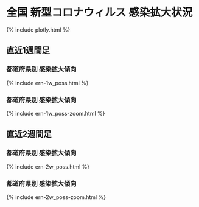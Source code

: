 # 全国 新型コロナウィルス 感染拡大状況
{% include plotly.html %}

## 直近1週間足

### 都道府県別 感染拡大傾向
{% include ern-1w_poss.html %}
### 都道府県別 感染拡大傾向
{% include ern-1w_poss-zoom.html %}

## 直近2週間足

### 都道府県別 感染拡大傾向
{% include ern-2w_poss.html %}
### 都道府県別 感染拡大傾向
{% include ern-2w_poss-zoom.html %}
